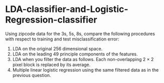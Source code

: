 # LDA-classifier-and-Logistic-Regression-classifier
Using zipcode data for the 3s, 5s, 8s, compare the following procedures with respect to training and test misclassification error:
1. LDA on the original 256 dimensional space.
2. LDA on the leading 49 principle components of the features.
3. LDA when you filter the data as follows. Each non-overlapping 2 × 2 pixel block is replaced by its average.
4. Multiple linear logistic regression using the same filtered data as in the previous question.
